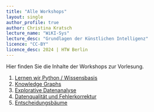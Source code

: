 ```yaml
---
title: "Alle Workshops"
layout: single
author_profile: true
author: Christina Kratsch
lecture_name: "WiKI-Sys"
lecture_desc: "Grundlagen der Künstlichen Intelligenz"
licence: "CC-BY"
licence_desc: 2024 | HTW Berlin 
---
```


Hier finden Sie die Inhalte der Workshops zur Vorlesung.

1. [Lernen wir Python / Wissensbasis](/workshops/01/01.md)
2. [Knowledge Graphs](/workshops/02/02.md)
3. [Explorative Datenanalyse](/workshops/03/03.md)
4. [Datenqualität und Fehlerkorrektur](/workshops/04/04.md)
5. [Entscheidungsbäume](/workshops/05/05.md)


<!--
3. [Explorative Datenanalyse](workshops/03/03.md)
4. [Datenqualität und Fehlerkorrektur](workshops/04/04.md)
5. TO BE DEFINED
6. [Machine Learning Basics](workshops/06/06.md)
7. [Klassifikation](workshops/07/07.md)
8. [Regression](workshops/08/08.md)
9. [Unüberwachtes Lernen](workshops/09/09.md)
10. [Deep Learning](workshops/10/10.md)
11. [LLMs, RAG, Vektor-DBs](workshops/11/11.md)
12. [Nachhaltigkeit](workshops/12/12.md)
-->